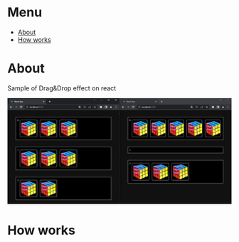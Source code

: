 # Menu
- [About](#about)
- [How works](#usage)

# <a name="about">About</a> 

Sample of Drag&Drop effect on react

![ScreenShot](screen.jpg)

# <a name="usage">How works</a>



